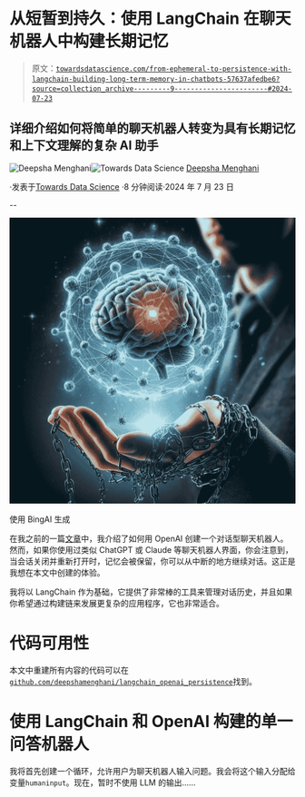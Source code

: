 # 从短暂到持久：使用 LangChain 在聊天机器人中构建长期记忆

> 原文：[`towardsdatascience.com/from-ephemeral-to-persistence-with-langchain-building-long-term-memory-in-chatbots-57637afedbe6?source=collection_archive---------9-----------------------#2024-07-23`](https://towardsdatascience.com/from-ephemeral-to-persistence-with-langchain-building-long-term-memory-in-chatbots-57637afedbe6?source=collection_archive---------9-----------------------#2024-07-23)

## 详细介绍如何将简单的聊天机器人转变为具有长期记忆和上下文理解的复杂 AI 助手

[](https://medium.com/@menghani.deepsha?source=post_page---byline--57637afedbe6--------------------------------)![Deepsha Menghani](https://medium.com/@menghani.deepsha?source=post_page---byline--57637afedbe6--------------------------------)[](https://towardsdatascience.com/?source=post_page---byline--57637afedbe6--------------------------------)![Towards Data Science](https://towardsdatascience.com/?source=post_page---byline--57637afedbe6--------------------------------) [Deepsha Menghani](https://medium.com/@menghani.deepsha?source=post_page---byline--57637afedbe6--------------------------------)

·发表于[Towards Data Science](https://towardsdatascience.com/?source=post_page---byline--57637afedbe6--------------------------------) ·8 分钟阅读·2024 年 7 月 23 日

--

![](img/5962e958170230a845d14257b30ac5de.png)

使用 BingAI 生成

在我之前的一篇[文章](https://medium.com/data-science-at-microsoft/how-to-build-a-fine-tuned-customer-service-chatbot-with-python-and-openai-88e221e5bf36)中，我介绍了如何用 OpenAI 创建一个对话型聊天机器人。然而，如果你使用过类似 ChatGPT 或 Claude 等聊天机器人界面，你会注意到，当会话关闭并重新打开时，记忆会被保留，你可以从中断的地方继续对话。这正是我想在本文中创建的体验。

我将以 LangChain 作为基础，它提供了非常棒的工具来管理对话历史，并且如果你希望通过构建链来发展更复杂的应用程序，它也非常适合。

# 代码可用性

本文中重建所有内容的代码可以在[`github.com/deepshamenghani/langchain_openai_persistence`](https://github.com/deepshamenghani/langchain_openai_persistence)找到。

# 使用 LangChain 和 OpenAI 构建的单一问答机器人

我将首先创建一个循环，允许用户为聊天机器人输入问题。我会将这个输入分配给变量`humaninput`。现在，暂时不使用 LLM 的输出……
